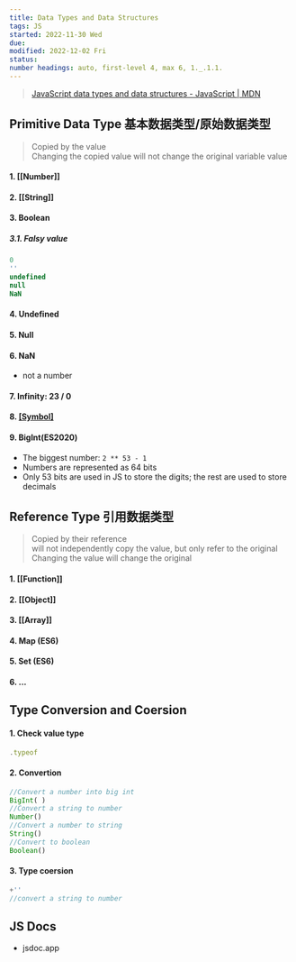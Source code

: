 ```yaml
---
title: Data Types and Data Structures
tags: JS
started: 2022-11-30 Wed
due:
modified: 2022-12-02 Fri
status:
number headings: auto, first-level 4, max 6, 1._.1.1.
---
```

>[JavaScript data types and data structures - JavaScript | MDN](https://developer.mozilla.org/en-US/docs/Web/JavaScript/Data_structures)
## Primitive Data Type 基本数据类型/原始数据类型
>Copied by the value  
>Changing the copied value will not change the original variable value
#### 1. [[Number]]  
#### 2. [[String]]  
#### 3. Boolean  
##### 3.1. Falsy value  

```js
0  
''  
undefined  
null  
NaN  
```

#### 4. Undefined  
#### 5. Null  
#### 6. NaN  
- not a number  
#### 7. Infinity: 23 / 0  
#### 8. [[Symbol]](ES2015)  
#### 9. BigInt(ES2020)  
- The biggest number: `2 ** 53 - 1`  
- Numbers are represented as 64 bits  
- Only 53 bits are used in JS to store the digits; the rest are used to store decimals  
## Reference Type 引用数据类型
> Copied by their reference  
> will not independently copy the value, but only refer to the original  
> Changing the value will change the original 
#### 1. [[Function]]  
#### 2. [[Object]] 
#### 3. [[Array]]
#### 4. Map (ES6)
#### 5. Set (ES6)
#### 6. ...
## Type Conversion and Coersion
#### 1. Check value type

```js
.typeof
```

#### 2. Convertion

```js
//Convert a number into big int
BigInt( )  
//Convert a string to number  
Number()
//Convert a number to string  
String()  
//Convert to boolean
Boolean()  
```

#### 3. Type coersion

```js
+''
//convert a string to number  
```

## JS Docs
- jsdoc.app